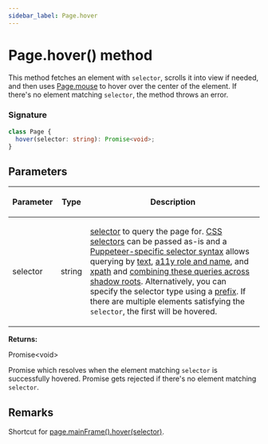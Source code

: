 ```yaml
---
sidebar_label: Page.hover
---
```


# Page.hover() method

This method fetches an element with `selector`, scrolls it into view if needed, and then uses [Page.mouse](./puppeteer.page.md#mouse) to hover over the center of the element. If there's no element matching `selector`, the method throws an error.

### Signature

```typescript
class Page {
  hover(selector: string): Promise<void>;
}
```

## Parameters

<table><thead><tr><th>

Parameter

</th><th>

Type

</th><th>

Description

</th></tr></thead>
<tbody><tr><td>

selector

</td><td>

string

</td><td>

[selector](https://pptr.dev/guides/page-interactions#selectors) to query the page for. [CSS selectors](https://developer.mozilla.org/en-US/docs/Web/CSS/CSS_Selectors) can be passed as-is and a [Puppeteer-specific selector syntax](https://pptr.dev/guides/page-interactions#non-css-selectors) allows querying by [text](https://pptr.dev/guides/page-interactions#text-selectors--p-text), [a11y role and name](https://pptr.dev/guides/page-interactions#aria-selectors--p-aria), and [xpath](https://pptr.dev/guides/page-interactions#xpath-selectors--p-xpath) and [combining these queries across shadow roots](https://pptr.dev/guides/page-interactions#querying-elements-in-shadow-dom). Alternatively, you can specify the selector type using a [prefix](https://pptr.dev/guides/page-interactions#prefixed-selector-syntax). If there are multiple elements satisfying the `selector`, the first will be hovered.

</td></tr>
</tbody></table>

**Returns:**

Promise&lt;void&gt;

Promise which resolves when the element matching `selector` is successfully hovered. Promise gets rejected if there's no element matching `selector`.

## Remarks

Shortcut for [page.mainFrame().hover(selector)](./puppeteer.page.hover.md).
